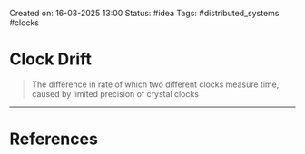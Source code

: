 Created on: 16-03-2025 13:00
Status: #idea
Tags: #distributed_systems #clocks
# Clock Drift
>The difference in rate of which two different clocks measure time, caused by limited precision of crystal clocks




-----------------
# References
